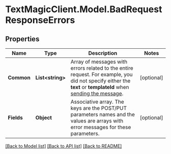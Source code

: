 # TextMagicClient.Model.BadRequestResponseErrors
## Properties

Name | Type | Description | Notes
------------ | ------------- | ------------- | -------------
**Common** | **List&lt;string&gt;** | Array of messages with errors related to the entire request. For example, you did not specify either the **text** or **templateId** when [sending the message](http://docs.textmagictesting.com/#tag/Outbound-Messages).  | [optional] 
**Fields** | **Object** | Associative array. The keys are the POST/PUT parameters names and the values are arrays with error messages for these parameters.  | [optional] 

[[Back to Model list]](../README.md#documentation-for-models) [[Back to API list]](../README.md#documentation-for-api-endpoints) [[Back to README]](../README.md)

